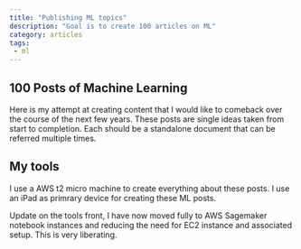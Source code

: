 ```yaml
---
title: "Publishing ML topics"
description: "Goal is to create 100 articles on ML"
category: articles
tags:
 - ml
---
```

## 100 Posts of Machine Learning

Here is my attempt at creating content that I would like to comeback over the course of the next few years. These posts are single ideas taken from start to completion. Each should be a standalone document that can be referred multiple times.

## My tools

I use a AWS t2 micro machine to create everything about these posts. I use an iPad as primrary device for creating these ML posts.

Update on the tools front, I have now moved fully to AWS Sagemaker notebook instances and reducing the need for EC2 instance and associated setup. This is very liberating.

